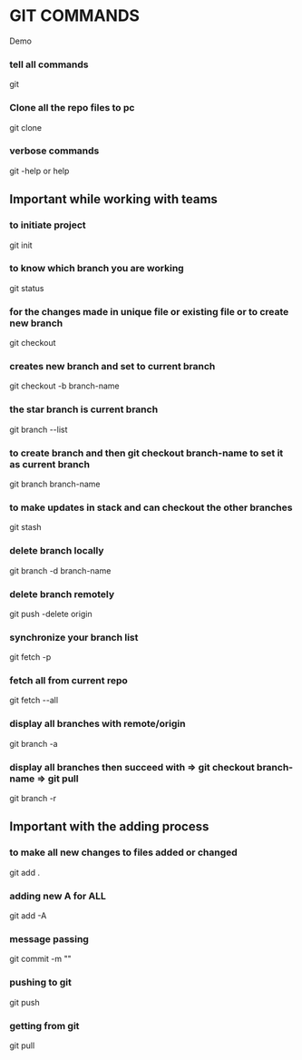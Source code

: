 # GIT COMMANDS
Demo

### tell all commands
git

### Clone all the repo files to pc
git clone 

### verbose commands
git -help or help  

## Important while working with teams

### to initiate project
git init 

### to know which branch you are working
git status 

### for the changes made in unique file or existing file or to create new branch
git checkout 

### creates new branch and set to current branch
git checkout -b branch-name

### the star branch is current branch
git branch --list 

### to create branch and then git checkout branch-name to set it as current branch
git branch branch-name

### to make updates in stack and can checkout the other branches
git stash 

### delete branch locally
git branch -d branch-name 

### delete branch remotely
git push -delete origin <remote-dir> 
  
###  synchronize your branch list
git fetch -p 

### fetch all from current repo
git fetch --all 

### display all branches with remote/origin
git branch -a 

### display all branches then succeed with => git checkout branch-name => git pull
git branch -r

## Important with the adding process

### to make all new changes to files added or changed
git add .  

### adding new A for ALL
git add -A  

### message passing
git commit -m "" 

### pushing to git
git push  

### getting from git
git pull  
